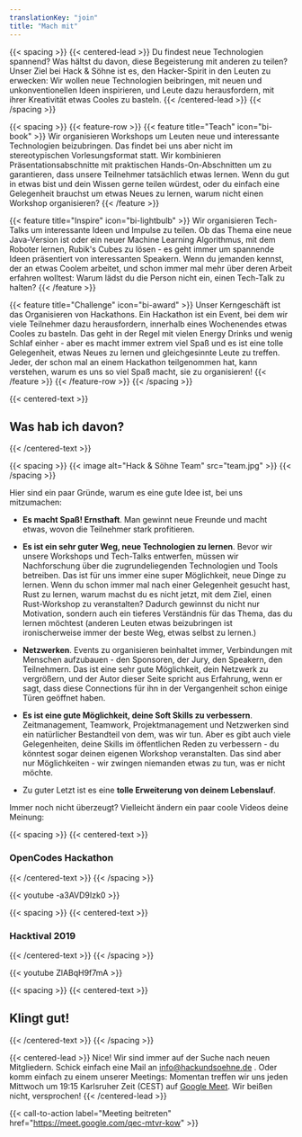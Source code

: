 ```yaml
---
translationKey: "join"
title: "Mach mit"
---
```


{{< spacing >}}
{{< centered-lead >}}
Du findest neue Technologien spannend? Was hältst du davon, diese Begeisterung mit anderen zu teilen? Unser Ziel bei Hack & Söhne ist es, den Hacker-Spirit in den Leuten zu erwecken: Wir wollen neue Technologien beibringen, mit neuen und unkonventionellen Ideen inspirieren, und Leute dazu herausfordern, mit ihrer Kreativität etwas Cooles zu basteln.
{{< /centered-lead >}}
{{< /spacing >}}

{{< spacing >}}
{{< feature-row >}}
{{< feature title="Teach" icon="bi-book" >}}
Wir organisieren Workshops um Leuten neue und interessante Technologien beizubringen. Das findet bei uns aber nicht im stereotypischen Vorlesungsformat statt. Wir kombinieren Präsentationsabschnitte mit praktischen Hands-On-Abschnitten um zu garantieren, dass unsere Teilnehmer tatsächlich etwas lernen. Wenn du gut in etwas bist und dein Wissen gerne teilen würdest, oder du einfach eine Gelegenheit brauchst um etwas Neues zu lernen, warum nicht einen Workshop organisieren?
{{< /feature >}}

{{< feature title="Inspire" icon="bi-lightbulb" >}}
Wir organisieren Tech-Talks um interessante Ideen und Impulse zu teilen. Ob das Thema eine neue Java-Version ist oder ein neuer Machine Learning Algorithmus, mit dem Roboter lernen, Rubik's Cubes zu lösen - es geht immer um spannende Ideen präsentiert von interessanten Speakern. Wenn du jemanden kennst, der an etwas Coolem arbeitet, und schon immer mal mehr über deren Arbeit erfahren wolltest: Warum lädst du die Person nicht ein, einen Tech-Talk zu halten?
{{< /feature >}}

{{< feature title="Challenge" icon="bi-award" >}}
Unser Kerngeschäft ist das Organisieren von Hackathons. Ein Hackathon ist ein Event, bei dem wir viele Teilnehmer dazu herausfordern, innerhalb eines Wochenendes etwas Cooles zu basteln. Das geht in der Regel mit vielen Energy Drinks und wenig Schlaf einher - aber es macht immer extrem viel Spaß und es ist eine tolle Gelegenheit, etwas Neues zu lernen und gleichgesinnte Leute zu treffen. Jeder, der schon mal an einem Hackathon teilgenommen hat, kann verstehen, warum es uns so viel Spaß macht, sie zu organisieren!
{{< /feature >}}
{{< /feature-row >}}
{{< /spacing >}}

{{< centered-text >}}
## Was hab ich davon?
{{< /centered-text >}}

{{< spacing >}}
{{< image alt="Hack & Söhne Team" src="team.jpg" >}}
{{< /spacing >}}

Hier sind ein paar Gründe, warum es eine gute Idee ist, bei uns mitzumachen:

- **Es macht Spaß! Ernsthaft**. Man gewinnt neue Freunde und macht etwas, wovon die Teilnehmer stark profitieren.

- **Es ist ein sehr guter Weg, neue Technologien zu lernen**. Bevor wir unsere Workshops und Tech-Talks entwerfen, müssen wir Nachforschung über die zugrundeliegenden Technologien und Tools betreiben. Das ist für uns immer eine super Möglichkeit, neue Dinge zu lernen. Wenn du schon immer mal nach einer Gelegenheit gesucht hast, Rust zu lernen, warum machst du es nicht jetzt, mit dem Ziel, einen Rust-Workshop zu veranstalten? Dadurch gewinnst du nicht nur Motivation, sondern auch ein tieferes Verständnis für das Thema, das du lernen möchtest (anderen Leuten etwas beizubringen ist ironischerweise immer der beste Weg, etwas selbst zu lernen.)

- **Netzwerken**. Events zu organisieren beinhaltet immer, Verbindungen mit Menschen aufzubauen - den Sponsoren, der Jury, den Speakern, den Teilnehmern. Das ist eine sehr gute Möglichkeit, dein Netzwerk zu vergrößern, und der Autor dieser Seite spricht aus Erfahrung, wenn er sagt, dass diese Connections für ihn in der Vergangenheit schon einige Türen geöffnet haben.

- **Es ist eine gute Möglichkeit, deine Soft Skills zu verbessern**. Zeitmanagement, Teamwork, Projektmanagement und Netzwerken sind ein natürlicher Bestandteil von dem, was wir tun. Aber es gibt auch viele Gelegenheiten, deine Skills im öffentlichen Reden zu verbessern - du könntest sogar deinen eigenen Workshop veranstalten. Das sind aber nur Möglichkeiten - wir zwingen niemanden etwas zu tun, was er nicht möchte.

- Zu guter Letzt ist es eine **tolle Erweiterung von deinem Lebenslauf**.

Immer noch nicht überzeugt? Vielleicht ändern ein paar coole Videos deine Meinung:

{{< spacing >}}
{{< centered-text >}}
### OpenCodes Hackathon
{{< /centered-text >}}
{{< /spacing >}}

{{< youtube -a3AVD9Izk0 >}}

{{< spacing >}}
{{< centered-text >}}
### Hacktival 2019
{{< /centered-text >}}
{{< /spacing >}}

{{< youtube ZlABqH9f7mA >}}

{{< spacing >}}
{{< centered-text >}}
## Klingt gut!
{{< /centered-text >}}
{{< /spacing >}}

{{< centered-lead >}}
Nice! Wir sind immer auf der Suche nach neuen Mitgliedern. Schick einfach eine Mail an info@hackundsoehne.de . Oder komm einfach zu einem unserer Meetings: Momentan treffen wir uns jeden Mittwoch um 19:15 Karlsruher Zeit (CEST) auf [Google Meet](https://meet.google.com/qec-mtvr-kow). Wir beißen nicht, versprochen!
{{< /centered-lead >}}

{{< call-to-action label="Meeting beitreten" href="https://meet.google.com/qec-mtvr-kow" >}}